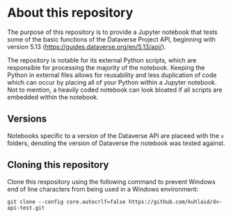 # About this repository

The purpose of this repository is to provide a Jupyter notebook that tests some of the basic functions of the Dataverse Project API, beginning with version 5.13 (https://guides.dataverse.org/en/5.13/api/).

The repository is notable for its external Python scripts, which are responsible for processing the majority of the notebook. Keeping the Python in external files allows for reusability and less duplication of code which can occur by placing all of your Python within a Jupyter notebook. Not to mention, a heavily coded notebook can look bloated if all scripts are embedded within the notebook.

## Versions

Notebooks specific to a version of the Dataverse API are placeed with the `v` folders, denoting the version of Dataverse the notebook was tested against.

## Cloning this repository

Clone this respository using the following command to prevent Windows end of line characters from being used in a Windows environment:

`git clone --config core.autocrlf=false https://github.com/kuhlaid/dv-api-test.git`